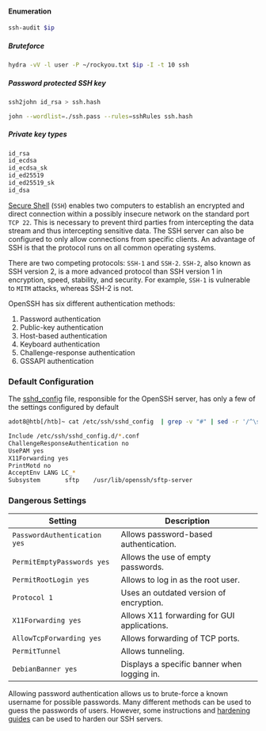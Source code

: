 #### Enumeration
```bash
ssh-audit $ip
```
##### Bruteforce
```bash
hydra -vV -l user -P ~/rockyou.txt $ip -I -t 10 ssh
```
##### Password protected SSH key
```bash
ssh2john id_rsa > ssh.hash

john --wordlist=./ssh.pass --rules=sshRules ssh.hash
```
##### Private key types
```bash
id_rsa
id_ecdsa
id_ecdsa_sk
id_ed25519
id_ed25519_sk
id_dsa
```

[Secure Shell](https://en.wikipedia.org/wiki/Secure_Shell) (`SSH`) enables two computers to establish an encrypted and direct connection within a possibly insecure network on the standard port `TCP 22`. This is necessary to prevent third parties from intercepting the data stream and thus intercepting sensitive data. The SSH server can also be configured to only allow connections from specific clients. An advantage of SSH is that the protocol runs on all common operating systems.

There are two competing protocols: `SSH-1` and `SSH-2`.
`SSH-2`, also known as SSH version 2, is a more advanced protocol than SSH version 1 in encryption, speed, stability, and security. For example, `SSH-1` is vulnerable to `MITM` attacks, whereas SSH-2 is not.

OpenSSH has six different authentication methods:

1. Password authentication
2. Public-key authentication
3. Host-based authentication
4. Keyboard authentication
5. Challenge-response authentication
6. GSSAPI authentication

### Default Configuration
The [sshd_config](https://www.ssh.com/academy/ssh/sshd_config) file, responsible for the OpenSSH server, has only a few of the settings configured by default
```bash
adot8@htb[/htb]~ cat /etc/ssh/sshd_config  | grep -v "#" | sed -r '/^\s*$/d'

Include /etc/ssh/sshd_config.d/*.conf
ChallengeResponseAuthentication no
UsePAM yes
X11Forwarding yes
PrintMotd no
AcceptEnv LANG LC_*
Subsystem       sftp    /usr/lib/openssh/sftp-server
```
### Dangerous Settings
|**Setting**|**Description**|
|---|---|
|`PasswordAuthentication yes`|Allows password-based authentication.|
|`PermitEmptyPasswords yes`|Allows the use of empty passwords.|
|`PermitRootLogin yes`|Allows to log in as the root user.|
|`Protocol 1`|Uses an outdated version of encryption.|
|`X11Forwarding yes`|Allows X11 forwarding for GUI applications.|
|`AllowTcpForwarding yes`|Allows forwarding of TCP ports.|
|`PermitTunnel`|Allows tunneling.|
|`DebianBanner yes`|Displays a specific banner when logging in.|
Allowing password authentication allows us to brute-force a known username for possible passwords. Many different methods can be used to guess the passwords of users. However, some instructions and [hardening guides](https://www.ssh-audit.com/hardening_guides.html) can be used to harden our SSH servers.